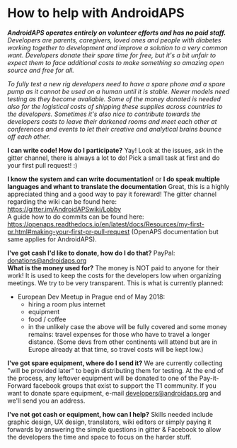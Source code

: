 # How to help with AndroidAPS

_**AndroidAPS operates entirely on volunteer efforts and has no paid staff.** Developers are parents, caregivers, loved ones and people with diabetes working together to development and improve a solution to a very common want.  Developers donate their spare time for free, but it's a bit unfair to expect them to face additional costs to make something so amazing open source and free for all._

_To fully test a new rig developers need to have a spare phone and a spare pump as it cannot be used on a human until it is stable.  Newer models need testing as they become available.  Some of the money donated is needed also for the logistical costs of shipping these supplies across countries to the developers.  Sometimes it's also nice to contribute towards the developers costs to leave their darkened rooms and meet each other at conferences and events to let their creative and analytical brains bounce off each other._

**I can write code! How do I participate?**  Yay! Look at the issues, ask in the gitter channel, there is always a lot to do! 
Pick a small task at first and do your first pull request! :)

**I know the system and can write documentation!** or **I do speak multiple languages and whant to translate the documentation**
Great, this is a highly appreciated thing and a good way to pay it foreward!
The gitter channel regarding the wiki can be found here: https://gitter.im/AndroidAPSwiki/Lobby  
A guide how to do commits can be found here: https://openaps.readthedocs.io/en/latest/docs/Resources/my-first-pr.html#making-your-first-pr-pull-request (OpenAPS documentation but same applies for AndroidAPS).

**I've got cash I'd like to donate, how do I do that?**  PayPal: donations@androidaps.org  
**What is the money used for?** The money is NOT paid to anyone for their work! It is used to keep the costs for the developers low when organizing meetings. We try to be very transparent. This is what is currently planned:
  * European Dev Meetup in Prague end of May 2018:
    * hiring a room plus internet
    * equipment
    * food / coffee
    * in the unlikely case the above will be fully covered and some money remains: travel expenses for those who have to travel a longer distance. (Some devs from other continents will attend but are in Europe already at that time, so travel costs will be kept low.)

**I've got spare equipment, where do I send it?** We are currently collecting "will be provided later" to begin distributing them for testing. At the end of the process, any leftover equipment will be donated to one of the Pay-it-Forward facebook groups that exist to support the T1 community. If you want to donate spare equipment, e-mail developers@androidaps.org and we'll send you an address.

**I've not got cash or equipment, how can I help?** Skills needed include graphic design, UX design, translators, wiki editors or simply paying it forwards by answering the simple questions in gitter & Facebook to allow the developers the time and space to focus on the harder stuff.
